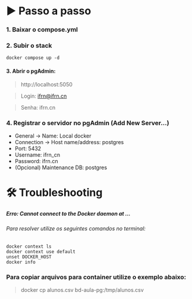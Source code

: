 # ▶️ Passo a passo

### 1. Baixar o compose.yml

### 2. Subir o stack
```
docker compose up -d
```

#### 3. Abrir o pgAdmin: 
> http://localhost:5050

> Login: ifrn@ifrn.cn

> Senha: ifrn.cn 

### 4. Registrar o servidor no pgAdmin (Add New Server…)

- General → Name: Local docker 
- Connection → Host name/address: postgres 
- Port: 5432 
- Username: ifrn_cn 
- Password: ifrn.cn 
- (Opcional) Maintenance DB: postgres

# 🛠️ Troubleshooting

##### Erro: Cannot connect to the Docker daemon at ...
###### Para resolver utilize os seguintes comandos no terminal:
```
docker context ls
docker context use default
unset DOCKER_HOST
docker info
```

### Para copiar arquivos para container utilize o exemplo abaixo:
> docker cp alunos.csv bd-aula-pg:/tmp/alunos.csv
